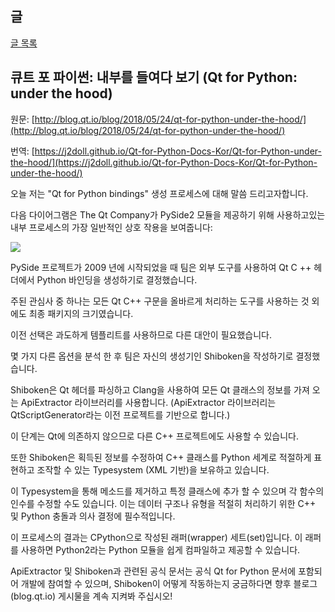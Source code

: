 
## 글

[글 목록](README.md)

## 큐트 포 파이썬: 내부를 들여다 보기 (Qt for Python: under the hood)

원문: [http://blog.qt.io/blog/2018/05/24/qt-for-python-under-the-hood/](http://blog.qt.io/blog/2018/05/24/qt-for-python-under-the-hood/)

번역: [https://j2doll.github.io/Qt-for-Python-Docs-Kor/Qt-for-Python-under-the-hood/](https://j2doll.github.io/Qt-for-Python-Docs-Kor/Qt-for-Python-under-the-hood/)

오늘 저는 "Qt for Python bindings" 생성 프로세스에 대해 말씀 드리고자합니다.

다음 다이어그램은 The Qt Company가 PySide2 모듈을 제공하기 위해 사용하고있는 내부 프로세스의 가장 일반적인 상호 작용을 보여줍니다:

![](https://j2doll.github.io/Qt-for-Python-Docs-Kor/qtforpython-underthehood.png)

PySide 프로젝트가 2009 년에 시작되었을 때 팀은 외부 도구를 사용하여 Qt C ++ 헤더에서 Python 바인딩을 생성하기로 결정했습니다.

주된 관심사 중 하나는 모든 Qt C++ 구문을 올바르게 처리하는 도구를 사용하는 것 외에도 최종 패키지의 크기였습니다.

이전 선택은 과도하게 템플리트를 사용하므로 다른 대안이 필요했습니다.

몇 가지 다른 옵션을 분석 한 후 팀은 자신의 생성기인 Shiboken을 작성하기로 결정했습니다.

Shiboken은 Qt 헤더를 파싱하고 Clang을 사용하여 모든 Qt 클래스의 정보를 가져 오는 ApiExtractor 라이브러리를 사용합니다.
(ApiExtractor 라이브러리는 QtScriptGenerator라는 이전 프로젝트를 기반으로 합니다.)

이 단계는 Qt에 의존하지 않으므로 다른 C++ 프로젝트에도 사용할 수 있습니다.

또한 Shiboken은 획득된 정보를 수정하여 C++ 클래스를 Python 세계로 적절하게 표현하고 조작할 수 있는 Typesystem (XML 기반)을 보유하고 있습니다.

이 Typesystem을 통해 메소드를 제거하고 특정 클래스에 추가 할 수 있으며 각 함수의 인수를 수정할 수도 있습니다. 
이는 데이터 구조나 유형을 적절히 처리하기 위한 C++ 및 Python 충돌과 의사 결정에 필수적입니다. 

이 프로세스의 결과는 CPython으로 작성된 래퍼(wrapper) 세트(set)입니다. 이 래퍼를 사용하면 Python2라는 Python 모듈을 쉽게 컴파일하고 제공할 수 있습니다.

ApiExtractor 및 Shiboken과 관련된 공식 문서는 공식 Qt for Python 문서에 포함되어 개발에 참여할 수 있으며, Shiboken이 어떻게 작동하는지 궁금하다면 향후 블로그(blog.qt.io) 게시물을 계속 지켜봐 주십시오!














